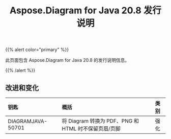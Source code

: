 ﻿---
title: Aspose.Diagram for Java 20.8 发行说明
type: docs
weight: 14
url: /zh/java/aspose-diagram-for-java-20-8-release-notes/
---
{{% alert color="primary" %}}

此页面包含 Aspose.Diagram for Java 20.8 的发行说明信息。

{{% /alert %}}
## **改进和变化**  ##

|**钥匙**|**概括**|**类别**|
|:- |:- |:- |
|DIAGRAMJAVA-50701|将 Diagram 转换为 PDF、PNG 和 HTML 时不保留页眉/页脚|强化|
